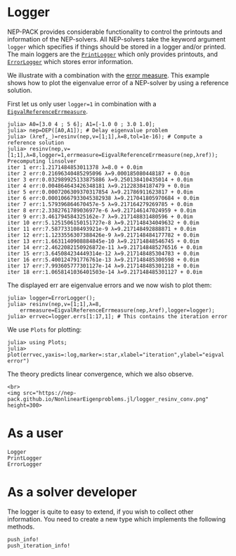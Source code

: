 # Logger

NEP-PACK provides considerable functionality to control the printouts and information of the NEP-solvers. 
All NEP-solvers take the keyword argument `logger` which specifies if things should be stored in 
a logger and/or printed. The main loggers are the [`PrintLogger`](@ref) which
only provides printouts, and [`ErrorLogger`](@ref) which stores error information.

We illustrate with a combination with the [error measure](errmeasure.md). This example
shows how to plot the eigenvalue error of a NEP-solver by using a reference solution.

First let us only user `logger=1` in combination with a [`EigvalReferenceErrmeasure`](@ref).
```julia-repl
julia> A0=[3.0 4 ; 5 6]; A1=[-1.0 0 ; 3.0 1.0];
julia> nep=DEP([A0,A1]); # Delay eigenvalue problem
julia> (λref,_)=resinv(nep,v=[1;1],λ=8,tol=1e-16); # Compute a reference solution
julia> resinv(nep,v=[1;1],λ=8,logger=1,errmeasure=EigvalReferenceErrmeasure(nep,λref));
Precomputing linsolver
iter 1 err:1.2171484853011378 λ=8.0 + 0.0im
iter 2 err:0.21696340485295096 λ=9.000185080448187 + 0.0im
iter 3 err:0.032989925133875886 λ=9.250138410435014 + 0.0im
iter 4 err:0.004864643426348181 λ=9.21228384187479 + 0.0im
iter 5 err:0.0007206309370317854 λ=9.21786911623817 + 0.0im
iter 6 err:0.00010667933045382938 λ=9.217041805970684 + 0.0im
iter 7 err:1.579396864670457e-5 λ=9.217164279269785 + 0.0im
iter 8 err:2.3382761789036977e-6 λ=9.217146147024959 + 0.0im
iter 9 err:3.461794584325162e-7 λ=9.217148831480596 + 0.0im
iter 10 err:5.1251506150151727e-8 λ=9.217148434049632 + 0.0im
iter 11 err:7.587733108493921e-9 λ=9.217148492888871 + 0.0im
iter 12 err:1.1233556307388426e-9 λ=9.217148484177782 + 0.0im
iter 13 err:1.6631140908884845e-10 λ=9.21714848546745 + 0.0im
iter 14 err:2.4622082150926872e-11 λ=9.217148485276516 + 0.0im
iter 15 err:3.645084234449314e-12 λ=9.217148485304783 + 0.0im
iter 16 err:5.400124791776761e-13 λ=9.217148485300598 + 0.0im
iter 17 err:7.993605777301127e-14 λ=9.217148485301218 + 0.0im
iter 18 err:1.0658141036401503e-14 λ=9.217148485301127 + 0.0im
```
The displayed err are eigenvalue errors and we now wish to plot them:
```jula-repl
julia> logger=ErrorLogger(); 
julia> resinv(nep,v=[1;1],λ=8,
    errmeasure=EigvalReferenceErrmeasure(nep,λref),logger=logger);
julia> errvec=logger.errs[1:17,1]; # This contains the iteration error
```
We use `Plots` for plotting:
```julia-repl
julia> using Plots;
julia> plot(errvec,yaxis=:log,marker=:star,xlabel="iteration",ylabel="eigval error")
```
The theory predicts linear convergence, which we also observe.
```@raw html
<br>
<img src="https://nep-pack.github.io/NonlinearEigenproblems.jl/logger_resinv_conv.png" height=300>
```

# As a user
```@docs
Logger
PrintLogger
ErrorLogger
```

# As a solver developer

The logger is quite to easy to extend, if you wish to collect other information. You need
to create a new type which implements the following methods.

```@docs
push_info!
push_iteration_info!
```

